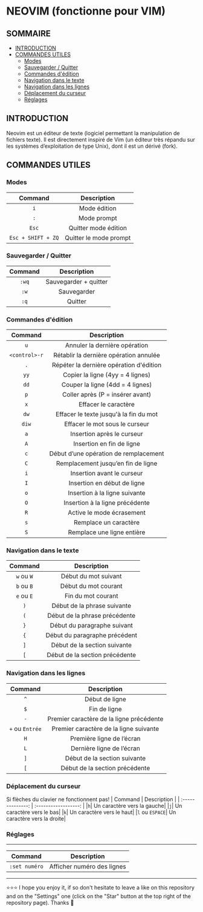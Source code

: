 # NEOVIM (fonctionne pour VIM)

## SOMMAIRE
- [INTRODUCTION](#introduction)
- [COMMANDES UTILES](#commandes-utiles)
  - [Modes](#modes)
  - [Sauvegarder / Quitter](#sauvegarderquitter)
  - [Commandes d'édition](#commandes-dédition)
  - [Navigation dans le texte](#Navigation-dans-le-texte)
  - [Navigation dans les lignes](#Navigation-dans-les-lignes)
  - [Déplacement du curseur](#déplacement-du-curseur)
  - [Réglages](#réglages)

## INTRODUCTION
Neovim est un éditeur de texte (logiciel permettant la manipulation de fichiers texte).  Il est directement inspiré de Vim (un éditeur très répandu sur les systèmes d’exploitation de type Unix), dont il est un dérivé (fork).

## COMMANDES UTILES
### Modes
| Command          | Description          |
| :--------------: | :------------------: |
|`i`|Mode édition|
|`:`|Mode prompt|
|`Esc`|Quitter mode édition|
|`Esc + SHIFT + ZQ`|Quitter le mode prompt|

### Sauvegarder / Quitter
| Command          | Description          |
| :--------------: | :------------------: |
|`:wq`| Sauvegarder + quitter|
|`:w`| Sauvegarder|
|`:q`| Quitter|

### Commandes d'édition
| Command          | Description          |
| :--------------: | :------------------: |
|`u`|Annuler la dernière opération|
|`<control>-r`|Rétablir la dernière opération annulée|
|`.`|Répéter la dernière opération d'édition|
|`yy`|Copier la ligne (4yy = 4 lignes)|
|`dd`|Couper la ligne (4dd = 4 lignes)|
|`p`|Coller après (P = insérer avant)|
|`x`|Effacer le caractère|
|`dw`|Effacer le texte jusqu'à la fin du mot|
|`diw`|Effacer le mot sous le curseur|
|`a`|Insertion après le curseur|
|`A`|Insertion en fin de ligne|
|`c`|Début d’une opération de remplacement|
|`C`|Remplacement jusqu’en fin de ligne|
|`i`|Insertion avant le curseur|
|`I`|Insertion en début de ligne|
|`o`|Insertion à la ligne suivante|
|`O`|Insertion à la ligne précédente|
|`R`|Active le mode écrasement|
|`s`|Remplace un caractère|
|`S`|Remplace une ligne entière|

### Navigation dans le texte
| Command          | Description          |
| :--------------: | :------------------: |
|`w` ou `W`|Début du mot suivant|
|`b` ou `B`| Début du mot courant|
|`e` ou `E`| Fin du mot courant|
|`)`|Début de la phrase suivante|
|`(`|Début de la phrase précédente|
|`}`|Début du paragraphe suivant|
|`{`|Début du paragraphe précédent|
|`]`|Début de la section suivante|
|`[`|Début de la section précédente|

### Navigation dans les lignes
| Command          | Description          |
| :--------------: | :------------------: |
|`^`|Début de ligne|
|`$`|Fin de ligne|
|`-`|Premier caractère de la ligne précédente|
|`+` ou `Entrée`|Premier caractère de la ligne suivante|
|`H`|Première ligne de l’écran|
|`L`|Dernière ligne de l’écran|
|`]`|Début de la section suivante|
|`[`|Début de la section précédente|

### Déplacement du curseur
Si flèches du clavier ne fonctionnent pas!
| Command          | Description          |
| :--------------: | :------------------: |
|`h`| Un caractère vers la gauche|
|`j`| Un caractère vers le bas|
|`k`| Un caractère vers le haut|
|`l` ou `ESPACE`| Un caractère vers la droite|

### Réglages
-------------
| Command          | Description          |
| :--------------: | :------------------: |
|`:set numéro`|Afficher numéro des lignes|

***

⭐⭐⭐ I hope you enjoy it, if so don't hesitate to leave a like on this repository and on the "Settings" one (click on the "Star" button at the top right of the repository page). Thanks 🤗
